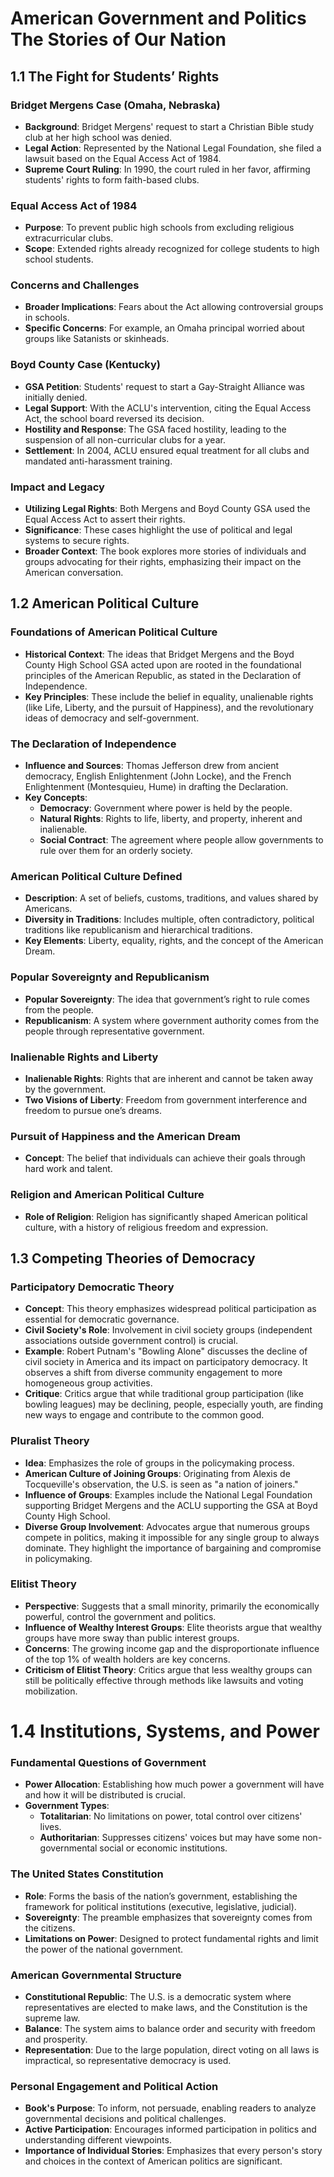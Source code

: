 # American Government and Politics The Stories of Our Nation

## 1.1 The Fight for Students’ Rights

### Bridget Mergens Case (Omaha, Nebraska)
- **Background**: Bridget Mergens' request to start a Christian Bible study club at her high school was denied.
- **Legal Action**: Represented by the National Legal Foundation, she filed a lawsuit based on the Equal Access Act of 1984.
- **Supreme Court Ruling**: In 1990, the court ruled in her favor, affirming students' rights to form faith-based clubs.

### Equal Access Act of 1984
- **Purpose**: To prevent public high schools from excluding religious extracurricular clubs.
- **Scope**: Extended rights already recognized for college students to high school students.

### Concerns and Challenges
- **Broader Implications**: Fears about the Act allowing controversial groups in schools.
- **Specific Concerns**: For example, an Omaha principal worried about groups like Satanists or skinheads.

### Boyd County Case (Kentucky)
- **GSA Petition**: Students' request to start a Gay-Straight Alliance was initially denied.
- **Legal Support**: With the ACLU's intervention, citing the Equal Access Act, the school board reversed its decision.
- **Hostility and Response**: The GSA faced hostility, leading to the suspension of all non-curricular clubs for a year.
- **Settlement**: In 2004, ACLU ensured equal treatment for all clubs and mandated anti-harassment training.

### Impact and Legacy
- **Utilizing Legal Rights**: Both Mergens and Boyd County GSA used the Equal Access Act to assert their rights.
- **Significance**: These cases highlight the use of political and legal systems to secure rights.
- **Broader Context**: The book explores more stories of individuals and groups advocating for their rights, emphasizing their impact on the American conversation.

## 1.2 American Political Culture

### Foundations of American Political Culture
- **Historical Context**: The ideas that Bridget Mergens and the Boyd County High School GSA acted upon are rooted in the foundational principles of the American Republic, as stated in the Declaration of Independence.
- **Key Principles**: These include the belief in equality, unalienable rights (like Life, Liberty, and the pursuit of Happiness), and the revolutionary ideas of democracy and self-government.

### The Declaration of Independence
- **Influence and Sources**: Thomas Jefferson drew from ancient democracy, English Enlightenment (John Locke), and the French Enlightenment (Montesquieu, Hume) in drafting the Declaration.
- **Key Concepts**:
    - **Democracy**: Government where power is held by the people.
    - **Natural Rights**: Rights to life, liberty, and property, inherent and inalienable.
    - **Social Contract**: The agreement where people allow governments to rule over them for an orderly society.

### American Political Culture Defined
- **Description**: A set of beliefs, customs, traditions, and values shared by Americans.
- **Diversity in Traditions**: Includes multiple, often contradictory, political traditions like republicanism and hierarchical traditions.
- **Key Elements**: Liberty, equality, rights, and the concept of the American Dream.

### Popular Sovereignty and Republicanism
- **Popular Sovereignty**: The idea that government’s right to rule comes from the people.
- **Republicanism**: A system where government authority comes from the people through representative government.

### Inalienable Rights and Liberty
- **Inalienable Rights**: Rights that are inherent and cannot be taken away by the government.
- **Two Visions of Liberty**: Freedom from government interference and freedom to pursue one’s dreams.

### Pursuit of Happiness and the American Dream
- **Concept**: The belief that individuals can achieve their goals through hard work and talent.

### Religion and American Political Culture
- **Role of Religion**: Religion has significantly shaped American political culture, with a history of religious freedom and expression.

## 1.3 Competing Theories of Democracy

### Participatory Democratic Theory
- **Concept**: This theory emphasizes widespread political participation as essential for democratic governance.
- **Civil Society's Role**: Involvement in civil society groups (independent associations outside government control) is crucial.
- **Example**: Robert Putnam's "Bowling Alone" discusses the decline of civil society in America and its impact on participatory democracy. It observes a shift from diverse community engagement to more homogeneous group activities.
- **Critique**: Critics argue that while traditional group participation (like bowling leagues) may be declining, people, especially youth, are finding new ways to engage and contribute to the common good.

### Pluralist Theory
- **Idea**: Emphasizes the role of groups in the policymaking process.
- **American Culture of Joining Groups**: Originating from Alexis de Tocqueville's observation, the U.S. is seen as "a nation of joiners."
- **Influence of Groups**: Examples include the National Legal Foundation supporting Bridget Mergens and the ACLU supporting the GSA at Boyd County High School.
- **Diverse Group Involvement**: Advocates argue that numerous groups compete in politics, making it impossible for any single group to always dominate. They highlight the importance of bargaining and compromise in policymaking.

### Elitist Theory
- **Perspective**: Suggests that a small minority, primarily the economically powerful, control the government and politics.
- **Influence of Wealthy Interest Groups**: Elite theorists argue that wealthy groups have more sway than public interest groups.
- **Concerns**: The growing income gap and the disproportionate influence of the top 1% of wealth holders are key concerns.
- **Criticism of Elitist Theory**: Critics argue that less wealthy groups can still be politically effective through methods like lawsuits and voting mobilization.

# 1.4 Institutions, Systems, and Power

### Fundamental Questions of Government
- **Power Allocation**: Establishing how much power a government will have and how it will be distributed is crucial.
- **Government Types**:
    - **Totalitarian**: No limitations on power, total control over citizens' lives.
    - **Authoritarian**: Suppresses citizens' voices but may have some non-governmental social or economic institutions.

### The United States Constitution
- **Role**: Forms the basis of the nation’s government, establishing the framework for political institutions (executive, legislative, judicial).
- **Sovereignty**: The preamble emphasizes that sovereignty comes from the citizens.
- **Limitations on Power**: Designed to protect fundamental rights and limit the power of the national government.

### American Governmental Structure
- **Constitutional Republic**: The U.S. is a democratic system where representatives are elected to make laws, and the Constitution is the supreme law.
- **Balance**: The system aims to balance order and security with freedom and prosperity.
- **Representation**: Due to the large population, direct voting on all laws is impractical, so representative democracy is used.

### Personal Engagement and Political Action
- **Book's Purpose**: To inform, not persuade, enabling readers to analyze governmental decisions and political challenges.
- **Active Participation**: Encourages informed participation in politics and understanding different viewpoints.
- **Importance of Individual Stories**: Emphasizes that every person's story and choices in the context of American politics are significant.
